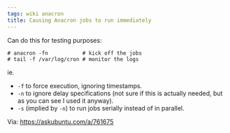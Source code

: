 ```yaml
---
tags: wiki anacron
title: Causing Anacron jobs to run immediately
---
```


Can do this for testing purposes:

```shell
# anacron -fn           # kick off the jobs
# tail -f /var/log/cron # monitor the logs
```

ie.

-   `-f` to force execution, ignoring timestamps.
-   `-n` to ignore delay specifications (not sure if this is actually needed, but as you can see I used it anyway).
-   `-s` (implied by `-n`) to run jobs serially instead of in parallel.

Via: https://askubuntu.com/a/761675
